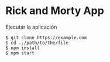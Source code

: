 # Rick and Morty App

Ejecutar la aplicación

```
$ git clone https://example.com
$ cd ../path/to/the/file
$ npm install
$ npm start